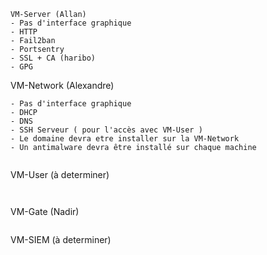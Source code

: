 ```
VM-Server (Allan)
- Pas d'interface graphique
- HTTP
- Fail2ban
- Portsentry
- SSL + CA (haribo)
- GPG

```
VM-Network (Alexandre)
```
- Pas d'interface graphique
- DHCP
- DNS 
- SSH Serveur ( pour l'accès avec VM-User )
- Le domaine devra etre installer sur la VM-Network
- Un antimalware devra être installé sur chaque machine


```
VM-User (à determiner)
```


```
VM-Gate (Nadir)
```

```
VM-SIEM (à determiner)
```
